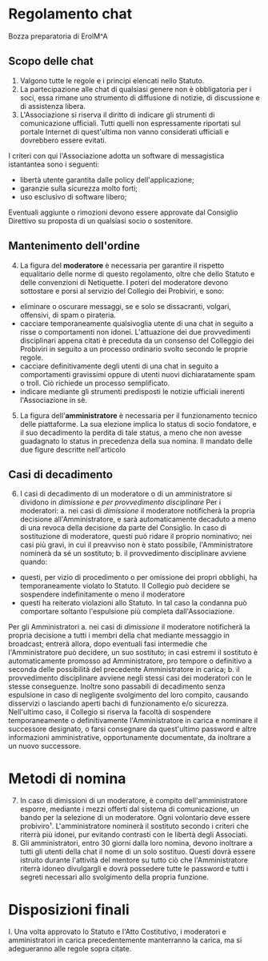 # Regolamento chat
Bozza preparatoria di ErolM^A

## Scopo delle chat
1. Valgono tutte le regole e i principi elencati nello Statuto.
2. La partecipazione alle chat di qualsiasi genere non è obbligatoria per i soci, essa rimane uno strumento di diffusione di notizie, di discussione e di assistenza libera.
3. L'Associazione si riserva il diritto di indicare gli strumenti di comunicazione ufficiali. Tutti quelli non espressamente riportati sul portale Internet di quest'ultima non vanno considerati ufficiali e dovrebbero essere evitati.

  I criteri con qui l'Associazione adotta un software di messagistica istantantea sono i seguenti:
  - libertà utente garantita dalle policy dell'applicazione;
  - garanzie sulla sicurezza molto forti;
  - uso esclusivo di software libero;
  
  Eventuali aggiunte o rimozioni devono essere approvate dal Consiglio Direttivo su proposta di un qualsiasi socio o sostenitore.
## Mantenimento dell'ordine
  
4. La figura del **moderatore** è necessaria per garantire il rispetto equalitario delle norme di questo regolamento, oltre che dello Statuto e delle convenzioni di Netiquette.
  I poteri del moderatore devono sottostare e porsi al servizio del Collegio dei Probiviri, e sono:
  - eliminare o oscurare messaggi, se e solo se dissacranti, volgari, offensivi, di spam o pirateria.
  - cacciare temporaneamente qualsivoglia utente di una chat in seguito a risse o comportamenti non idonei. L'attuazione dei due provvedimenti disciplinari appena citati è preceduta da un consenso del Colleggio dei Probiviri in seguito a un processo ordinario svolto secondo le proprie regole.
  - cacciare definitivamente degli utenti di una chat in seguito a comportamenti gravissimi oppure di utenti nuovi dichiaratamente spam o troll. Ciò richiede un processo semplificato.
  - indicare mediante gli strumenti predisposti le notizie ufficiali inerenti l'Associazione in sè.

5. La figura dell'**amministratore** è necessaria per il funzionamento tecnico delle piattaforme. La sua elezione implica lo status di socio fondatore, e il suo decadimento la perdita di tale status, a meno che non avesse guadagnato lo status in precedenza della sua nomina.
Il mandato delle due figure descritte nell'articolo 

## Casi di decadimento
6. I casi di decadimento di un moderatore o di un amministratore si dividono in *dimissione* e *per provvedimento disciplinare*
   Per i moderatori:
  a. nei casi di *dimissione* il moderatore notificherà la propria decisione all'Amministratore, e sarà automaticamente decaduto a meno di una revoca della decisione da parte del Consiglio. In caso di sostituzione di moderatore, questi può ridare il proprio nominativo; nei casi più gravi, in cui il preavviso non è stato possibile, l'Amministratore nominerà da sé un sostituto;
  b. il provvedimento disciplinare avviene quando:
  - questi, per vizio di procedimento o per omissione dei propri obblighi, ha temporaneamente violato lo Statuto. Il Collegio può decidere se sospendere indefinitamente o meno il moderatore
  - questi ha reiterato violazioni allo Statuto. In tal caso la condanna può comportare soltanto l'espulsione più completa dall'Associazione.
 
   Per gli Amministratori
  a. nei casi di *dimissione* il moderatore notificherà la propria decisione a tutti i membri della chat mediante messaggio in broadcast; entrerà allora, dopo eventuali fasi intermedie che l'Amministratore può decidere, un suo sostituto; in casi estremi il sostituto è automaticamente promosso ad Amministratore, pro tempore o definitivo a seconda delle possibilità del precedente Amministratore in carica;
  b. il provvedimento disciplinare avviene negli stessi casi dei moderatori con le stesse conseguenze. Inoltre sono passabili di decadimento senza espulsione in caso di negligente svolgimento del loro compito, causando disservizi o lasciando aperti bachi di funzionamento e/o sicurezza. Nell'ultimo caso, il Collegio si riserva la facoltà di sospendere temporaneamente o definitivamente l'Amministratore in carica e nominare il successore designato, o farsi consegnare da quest'ultimo password e altre informazioni amministrative, opportunamente documentate, da inoltrare a un nuovo successore.

# Metodi di nomina
7. In caso di dimissioni di un moderatore, è compito dell'amministratore esporre, mediante i mezzi offerti dal sistema di comunicazione, un bando per la selezione di un moderatore. Ogni volontario deve essere probiviro¹. L'amministratore nominerà il sostituto secondo i criteri che riterrà più idonei, pur evitando contrasti con le libertà degli Associati.
8. Gli amministratori, entro 30 giorni dalla loro nomina, devono inoltrare a tutti gli utenti della chat il nome di un solo sostituo. Questi dovrà essere istruito durante l'attività del mentore su tutto ciò che l'Amministratore riterrà idoneo divulgargli e dovrà possedere tutte le password e tutti i segreti necessari allo svolgimento della propria funzione.



# Disposizioni finali

I. Una volta approvato lo Statuto e l'Atto Costitutivo, i moderatori e amministratori in carica precedentemente manterranno la carica, ma si adegueranno alle regole sopra citate.
